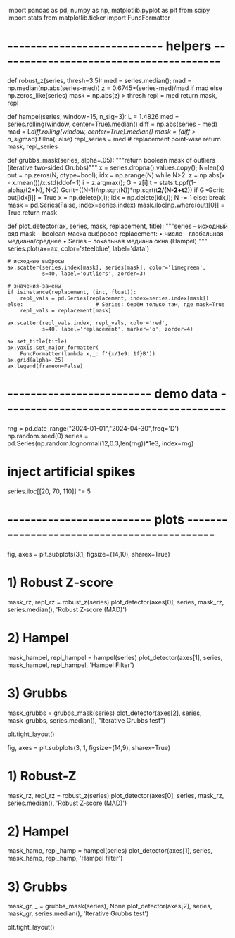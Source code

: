 import pandas as pd, numpy as np, matplotlib.pyplot as plt
from scipy import stats
from matplotlib.ticker import FuncFormatter

# --------------------------- helpers ---------------------------------------
def robust_z(series, thresh=3.5):
    med = series.median(); mad = np.median(np.abs(series-med))
    z = 0.6745*(series-med)/mad if mad else np.zeros_like(series)
    mask = np.abs(z) > thresh
    repl = med
    return mask, repl

def hampel(series, window=15, n_sig=3):
    L = 1.4826
    med = series.rolling(window, center=True).median()
    diff = np.abs(series - med)
    mad = L*diff.rolling(window, center=True).median()
    mask = (diff > n_sig*mad).fillna(False)
    repl_series = med  # replacement point‑wise
    return mask, repl_series

def grubbs_mask(series, alpha=.05):
    """return boolean mask of outliers (iterative two‑sided Grubbs)"""
    x = series.dropna().values.copy(); N=len(x)
    out = np.zeros(N, dtype=bool); idx = np.arange(N)
    while N>2:
        z = np.abs(x - x.mean())/x.std(ddof=1)
        i = z.argmax(); G = z[i]
        t = stats.t.ppf(1-alpha/(2*N), N-2)
        Gcrit=((N-1)/np.sqrt(N))*np.sqrt(t**2/(N-2+t**2))
        if G>Gcrit:
            out[idx[i]] = True
            x = np.delete(x,i); idx = np.delete(idx,i); N -= 1
        else:
            break
    mask = pd.Series(False, index=series.index)
    mask.iloc[np.where(out)[0]] = True
    return mask

def plot_detector(ax, series, mask, replacement, title):
    """series – исходный ряд
       mask   – boolean‑маска выбросов
       replacement:
           • число  – глобальная медиана/среднее
           • Series – локальная медиана окна (Hampel)
    """
    series.plot(ax=ax, color='steelblue', label='data')

    # исходные выбросы
    ax.scatter(series.index[mask], series[mask], color='limegreen',
               s=40, label='outliers', zorder=3)

    # значения‑замены
    if isinstance(replacement, (int, float)):
        repl_vals = pd.Series(replacement, index=series.index[mask])
    else:                       # Series: берём только там, где mask=True
        repl_vals = replacement[mask]

    ax.scatter(repl_vals.index, repl_vals, color='red',
               s=40, label='replacement', marker='o', zorder=4)

    ax.set_title(title)
    ax.yaxis.set_major_formatter(
        FuncFormatter(lambda x,_: f'{x/1e9:.1f}B'))
    ax.grid(alpha=.25)
    ax.legend(frameon=False)


# ------------------------- demo data ---------------------------------------
rng = pd.date_range("2024-01-01","2024-04-30",freq='D')
np.random.seed(0)
series = pd.Series(np.random.lognormal(12,0.3,len(rng))*1e3, index=rng)
# inject artificial spikes
series.iloc[[20, 70, 110]] *= 5

# ------------------------- plots -------------------------------------------
fig, axes = plt.subplots(3,1, figsize=(14,10), sharex=True)

# 1) Robust Z‑score
mask_rz, repl_rz = robust_z(series)
plot_detector(axes[0], series, mask_rz, series.median(), 'Robust Z‑score (MAD)')

# 2) Hampel
mask_hampel, repl_hampel = hampel(series)
plot_detector(axes[1], series, mask_hampel, repl_hampel, 'Hampel Filter')

# 3) Grubbs
mask_grubbs = grubbs_mask(series)
plot_detector(axes[2], series, mask_grubbs, series.median(), "Iterative Grubbs test")

plt.tight_layout()

fig, axes = plt.subplots(3, 1, figsize=(14,9), sharex=True)

# 1) Robust‑Z
mask_rz, repl_rz = robust_z(series)
plot_detector(axes[0], series, mask_rz, series.median(),
              'Robust Z‑score (MAD)')

# 2) Hampel
mask_hamp, repl_hamp = hampel(series)
plot_detector(axes[1], series, mask_hamp, repl_hamp,
              'Hampel filter')

# 3) Grubbs
mask_gr, _ = grubbs_mask(series), None
plot_detector(axes[2], series, mask_gr, series.median(),
              'Iterative Grubbs test')

plt.tight_layout()
